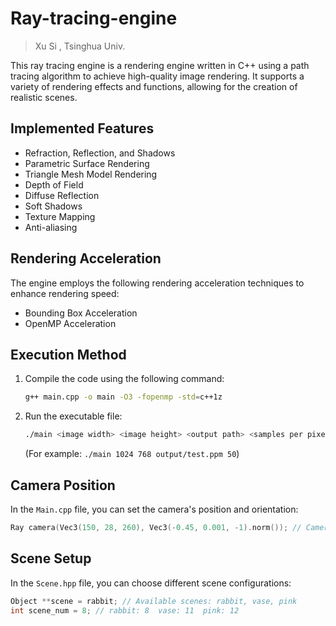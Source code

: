 # Ray-tracing-engine

> Xu Si , Tsinghua Univ.

This ray tracing engine is a rendering engine written in C++ using a path tracing algorithm to achieve high-quality image rendering. It supports a variety of rendering effects and functions, allowing for the creation of realistic scenes.

## Implemented Features

- Refraction, Reflection, and Shadows
- Parametric Surface Rendering
- Triangle Mesh Model Rendering
- Depth of Field
- Diffuse Reflection
- Soft Shadows
- Texture Mapping
- Anti-aliasing

## Rendering Acceleration

The engine employs the following rendering acceleration techniques to enhance rendering speed:

- Bounding Box Acceleration
- OpenMP Acceleration

## Execution Method

1. Compile the code using the following command:
   ```bash
   g++ main.cpp -o main -O3 -fopenmp -std=c++1z
   ```

2. Run the executable file:
   ```bash
   ./main <image width> <image height> <output path> <samples per pixel>
   ```
   (For example: `./main 1024 768 output/test.ppm 50`)

## Camera Position

In the `Main.cpp` file, you can set the camera's position and orientation:
```cpp
Ray camera(Vec3(150, 28, 260), Vec3(-0.45, 0.001, -1).norm()); // Camera settings
```

## Scene Setup

In the `Scene.hpp` file, you can choose different scene configurations:
```cpp
Object **scene = rabbit; // Available scenes: rabbit, vase, pink
int scene_num = 8; // rabbit: 8  vase: 11  pink: 12
```

